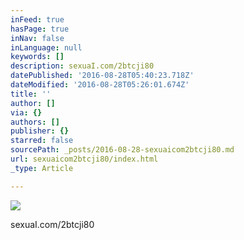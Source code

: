 ```yaml
---
inFeed: true
hasPage: true
inNav: false
inLanguage: null
keywords: []
description: sexuaI.com/2btcji80
datePublished: '2016-08-28T05:40:23.718Z'
dateModified: '2016-08-28T05:26:01.674Z'
title: ''
author: []
via: {}
authors: []
publisher: {}
starred: false
sourcePath: _posts/2016-08-28-sexuaicom2btcji80.md
url: sexuaicom2btcji80/index.html
_type: Article

---
```

![](https://the-grid-user-content.s3-us-west-2.amazonaws.com/efca6aff-ab3c-436a-aab8-abab94ec136d.jpg)

sexuaI.com/2btcji80